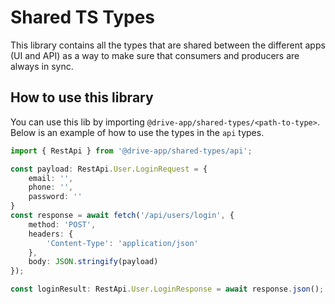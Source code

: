 # Shared TS Types

This library contains all the types that are shared between the different apps (UI and API) as a way to make sure that consumers and producers are always in sync.



## How to use this library

You can use this lib by importing `@drive-app/shared-types/<path-to-type>`.  
Below is an example of how to use the types in the `api` types.

```ts
import { RestApi } from '@drive-app/shared-types/api';

const payload: RestApi.User.LoginRequest = {
    email: '',
    phone: '',
    password: ''
}
const response = await fetch('/api/users/login', {
    method: 'POST',
    headers: {
        'Content-Type': 'application/json'
    },
    body: JSON.stringify(payload)
}); 

const loginResult: RestApi.User.LoginResponse = await response.json();
```




